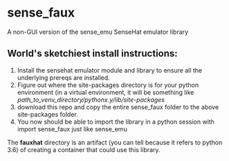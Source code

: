 # sense_faux
A non-GUI version of the sense_emu SenseHat emulator library

## World's sketchiest install instructions:

1. Install the sensehat emulator module and library to ensure all the underlying prereqs are installed.
2. Figure out where the site-packages directory is for your python environment (in a virtual environment, it will be something like _path_to_venv_directory/pythonx.y/lib/site-packages_
3. download this repo and copy the entire sense_faux folder to the above site-packages folder.
4. You now should be able to import the library in a python session with import sense_faux just like sense_emu

The **fauxhat** directory is an artifact (you can tell because it refers to python 3.6) of creating a container that could use this library.
